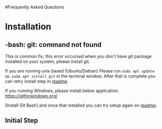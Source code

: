 #Frequently Asked Questions 

# Installation

## -bash: git: command not found
This is common fix, this error occursed when you don't have git package installed on your system, please install git.

If you are running unix based (Ubuntu/Debian)
Please run `sudo apt update && sudo apt install git` in the terminal window. After that is complete you can retry install step in [readme](https://github.com/skydivercactus/simpletrons/blob/master/README.md). 

If you running Windows, please install below application: https://gitforwindows.org/

[Install Git Bash] and once that installed you can try setup again on [readme](https://github.com/skydivercactus/simpletrons/blob/master/README.md). 


## Initial Step 